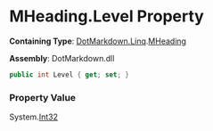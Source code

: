 # MHeading\.Level Property

**Containing Type**: [DotMarkdown.Linq](../../README.md)\.[MHeading](../README.md)

**Assembly**: DotMarkdown\.dll

```csharp
public int Level { get; set; }
```

### Property Value

System\.[Int32](https://docs.microsoft.com/en-us/dotnet/api/system.int32)

